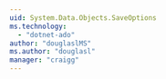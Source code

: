 ```yaml
---
uid: System.Data.Objects.SaveOptions
ms.technology: 
  - "dotnet-ado"
author: "douglaslMS"
ms.author: "douglasl"
manager: "craigg"
---
```

